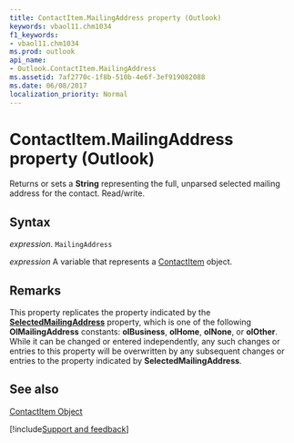 ```yaml
---
title: ContactItem.MailingAddress property (Outlook)
keywords: vbaol11.chm1034
f1_keywords:
- vbaol11.chm1034
ms.prod: outlook
api_name:
- Outlook.ContactItem.MailingAddress
ms.assetid: 7af2770c-1f8b-510b-4e6f-3ef919082088
ms.date: 06/08/2017
localization_priority: Normal
---
```



# ContactItem.MailingAddress property (Outlook)

Returns or sets a  **String** representing the full, unparsed selected mailing address for the contact. Read/write.


## Syntax

_expression_. `MailingAddress`

_expression_ A variable that represents a [ContactItem](Outlook.ContactItem.md) object.


## Remarks

This property replicates the property indicated by the  **[SelectedMailingAddress](Outlook.ContactItem.SelectedMailingAddress.md)** property, which is one of the following **OlMailingAddress** constants: **olBusiness**, **olHome**, **olNone**, or **olOther**. While it can be changed or entered independently, any such changes or entries to this property will be overwritten by any subsequent changes or entries to the property indicated by **SelectedMailingAddress**.


## See also


[ContactItem Object](Outlook.ContactItem.md)

[!include[Support and feedback](~/includes/feedback-boilerplate.md)]